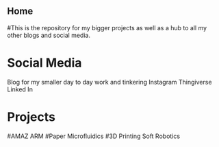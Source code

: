 
## Home
#This is the repository for my bigger projects as well as a hub to all my other blogs and social media. 
# Social Media
Blog for my smaller day to day work and tinkering
Instagram
Thingiverse
Linked In
# Projects
#AMAZ ARM
#Paper Microfluidics
#3D Printing Soft Robotics
